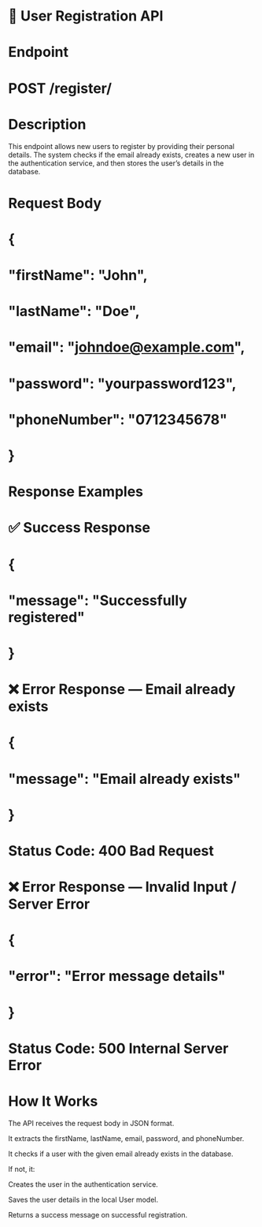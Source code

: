 # 📝 User Registration API
# Endpoint
# POST /register/
# Description

This endpoint allows new users to register by providing their personal details.
The system checks if the email already exists, creates a new user in the authentication service, and then stores the user’s details in the database.
# Request Body
# {
#  "firstName": "John",
#  "lastName": "Doe",
# "email": "johndoe@example.com",
#  "password": "yourpassword123",
#  "phoneNumber": "0712345678"
# }

# Response Examples
# ✅ Success Response
# {
#  "message": "Successfully registered"
# }

# ❌ Error Response — Email already exists
# {
#  "message": "Email already exists"
# }
# Status Code: 400 Bad Request

# ❌ Error Response — Invalid Input / Server Error
# {
#  "error": "Error message details"
# }
# Status Code: 500 Internal Server Error
# How It Works

The API receives the request body in JSON format.

It extracts the firstName, lastName, email, password, and phoneNumber.

It checks if a user with the given email already exists in the database.

If not, it:

Creates the user in the authentication service.

Saves the user details in the local User model.

Returns a success message on successful registration.
